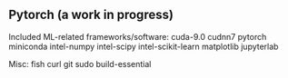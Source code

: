## Pytorch (a work in progress)
Included ML-related frameworks/software:
cuda-9.0
cudnn7
pytorch
miniconda
intel-numpy
intel-scipy
intel-scikit-learn
matplotlib
jupyterlab

Misc:
fish 
curl
git
sudo
build-essential


